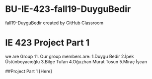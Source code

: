 # BU-IE-423-fall19-DuyguBedir
fall19-DuyguBedir created by GitHub Classroom
# IE 423 Project Part 1
we are Group 11. Our group members are:
1.Duygu Bedir
2.İpek Üstünboyacıoğlu
3.Bilge Tufan
4.Oğuzhan Murat Tosun
5.Miraç İşcan

##Project Part 1
[Here]
